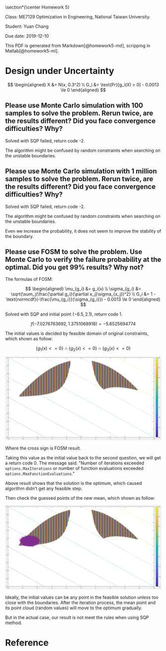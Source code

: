 \section*{\center Homework 5}

Class: ME7129 Optimization in Engineering, National Taiwan University.

Student: Yuan Chang

Due date: 2019-12-10

This PDF is generated from Markdown[@homework5-md], scripping in Matlab[@homework5-ml].

# Design under Uncertainty

$$
\begin{aligned}
X &= N(x, 0.3^2)
\\
G_i &= \text{Pr}[g_i(X) > 0] - 0.0013 \le 0
\end{aligned}
$$

## Please use Monte Carlo simulation with 100 samples to solve the problem. Rerun twice, are the results different? Did you face convergence difficulties? Why?

Solved with SQP failed, return code -2.

The algorithm might be confused by random constraints when searching on the unstable boundaries.

## Please use Monte Carlo simulation with 1 million samples to solve the problem. Rerun twice, are the results different? Did you face convergence difficulties? Why?

Solved with SQP failed, return code -2.

The algorithm might be confused by random constraints when searching on the unstable boundaries.

Even we increase the probability, it does not seem to improve the stability of the boundary.

## Please use FOSM to solve the problem. Use Monte Carlo to verify the failure probability at the optimal. Did you get 99% results? Why not?

The formulas of FOSM:

$$
\begin{aligned}
\mu_{g_i} &= g_i(x)
\\
\sigma_{g_i} &= \sqrt{\sum_j(\frac{\partial g_i}{\partial x_j}\sigma_{x_j})^2}
\\
G_i &= 1 - \text{normcdf}(-\frac{\mu_{g_i}}{\sigma_{g_i}}) - 0.0013 \le 0
\end{aligned}
$$

Solved with SQP and initial point $(-6.5, 2.1)$, return code 1.

$$
f(-7.0276763692, 1.3751068918) = -5.6525694774
$$

The initial values is decided by feasible domain of original constraints, which shown as follow:

$$
\{g_1(x) <= 0\} \cap \{g_2(x) <= 0\} \cap \{g_3(x) <= 0\}
$$

![](img/homework5-1.png)

Where the cross sign is FOSM result.

Taking this value as the initial value back to the second question, we will get a return code 0.
The message said: "Number of iterations exceeded `options.MaxIterations` or number of function evaluations exceeded `options.MaxFunctionEvaluations`."

Above result shows that the solution is the optimum, which caused algorithm didn't get any feasible step.

Then check the guessed points of the new mean, which shown as follow:

![](img/homework5-2.png)

Ideally, the initial values can be any point in the feasible solution unless too close with the boundaries.
After the iteration process, the mean point and its point cloud (random values) will move to the optimum gradually.

But in the actual case, our result is not meet the rules when using SQP method.

# Reference
